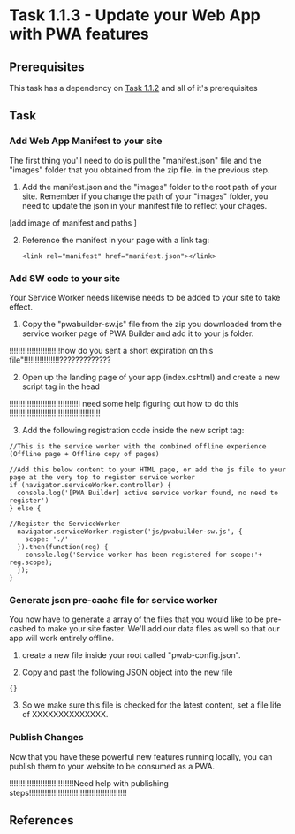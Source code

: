# Task 1.1.3 - Update your Web App with PWA features## Prerequisites This task has a dependency on [Task 1.1.2](112_GeneratePWA.md) and all of it's prerequisites## Task ###  Add Web App Manifest to your siteThe first thing you'll need to do is pull the "manifest.json" file and the "images" folder that you obtained from the zip file. in the previous step.1. Add the manifest.json and the "images" folder to the root path of your site.  Remember if you change the path of your "images" folder, you need to update the json in your manifest file to reflect your chages.[add image of manifest and paths ]2. Reference the manifest in your page with a link tag:	````	<link rel="manifest" href="manifest.json"></link>	````### Add SW code to your siteYour Service Worker needs likewise needs to be added to your site to take effect.  1. Copy the "pwabuilder-sw.js" file from the zip you downloaded from the service worker page of PWA Builder and add it to your js folder.!!!!!!!!!!!!!!!!!!!!!!!how do you sent a short expiration on this file"!!!!!!!!!!!!!!!!?????????????2. Open up the landing page of your app (index.cshtml) and create a new script tag in the head!!!!!!!!!!!!!!!!!!!!!!!!!!!!!!!I need some help figuring out how to do this !!!!!!!!!!!!!!!!!!!!!!!!!!!!!!!!!!!!!!!!!3. Add the following registration code inside the new script tag:```//This is the service worker with the combined offline experience (Offline page + Offline copy of pages)//Add this below content to your HTML page, or add the js file to your page at the very top to register service workerif (navigator.serviceWorker.controller) {  console.log('[PWA Builder] active service worker found, no need to register')} else {//Register the ServiceWorker  navigator.serviceWorker.register('js/pwabuilder-sw.js', {    scope: './'  }).then(function(reg) {    console.log('Service worker has been registered for scope:'+ reg.scope);  });}```### Generate json pre-cache file for service workerYou now have to generate a array of the files that you would like to be pre-cashed to make your site faster.  We'll add our data files as well so that our app will work entirely offline.1. create a new file inside your root called "pwab-config.json".2. Copy and past the following JSON object into the new file```{}```3. So we make sure this file is checked for the latest content, set a file life of XXXXXXXXXXXXXX.### Publish ChangesNow that you have these powerful new features running locally, you can publish them to your website to be consumed as a PWA.!!!!!!!!!!!!!!!!!!!!!!!!!!!!!Need help with publishing steps!!!!!!!!!!!!!!!!!!!!!!!!!!!!!!!!!!!!!!!!!!!!## References